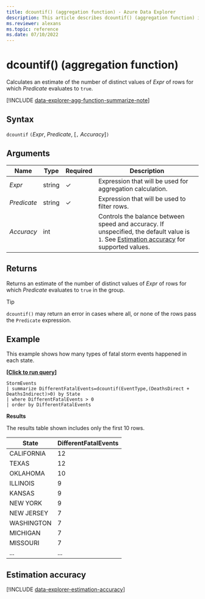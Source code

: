 ```yaml
---
title: dcountif() (aggregation function) - Azure Data Explorer
description: This article describes dcountif() (aggregation function) in Azure Data Explorer.
ms.reviewer: alexans
ms.topic: reference
ms.date: 07/10/2022
---
```

# dcountif() (aggregation function)

Calculates an estimate of the number of distinct values of *Expr* of rows for which *Predicate* evaluates to `true`.

[!INCLUDE [data-explorer-agg-function-summarize-note](../../includes/data-explorer-agg-function-summarize-note.md)]

## Syntax

`dcountif` `(`*Expr*, *Predicate*, [`,` *Accuracy*]`)`

## Arguments

| Name | Type | Required | Description |
|--|--|--|--|
| *Expr* | string | &check; | Expression that will be used for aggregation calculation. |
| *Predicate* | string | &check; | Expression that will be used to filter rows. |
| *Accuracy* | int |  | Controls the balance between speed and accuracy. If unspecified, the default value is `1`. See [Estimation accuracy](#estimation-accuracy) for supported values. |

## Returns

Returns an estimate of the number of distinct values of *Expr* of rows for which *Predicate* evaluates to `true` in the group.

> [!TIP]
> `dcountif()` may return an error in cases where all, or none of the rows pass the `Predicate` expression.

## Example

This example shows how many types of fatal storm events happened in each state.

**\[**[**Click to run query**](https://dataexplorer.azure.com/clusters/help/databases/Samples?query=H4sIAAAAAAAAA22MMQ6DMBAE+7ziShAUfAAqEyk1+cCBz8ISttH5AIHy+BhoKXc0O50Edu1KXuLrB3FxDtkeBMoaQ5zwGwWnW6j1EBYv1mTX/u4zlZkilDEqyzQIFHDPj9cXyJsqh36HTlAo9bcxNR/b0ECVhMCa+Hw8OX+LHx0UrAAAAA==)**\]**

```kusto
StormEvents
| summarize DifferentFatalEvents=dcountif(EventType,(DeathsDirect + DeathsIndirect)>0) by State
| where DifferentFatalEvents > 0
| order by DifferentFatalEvents 
```

**Results**

The results table shown includes only the first 10 rows.

| State          | DifferentFatalEvents |
| -------------- | -------------------- |
| CALIFORNIA     | 12                   |
| TEXAS          | 12                   |
| OKLAHOMA       | 10                   |
| ILLINOIS       | 9                    |
| KANSAS         | 9                    |
| NEW YORK       | 9                    |
| NEW JERSEY     | 7                    |
| WASHINGTON     | 7                    |
| MICHIGAN       | 7                    |
| MISSOURI       | 7                    |
| ... | ... |

## Estimation accuracy

[!INCLUDE [data-explorer-estimation-accuracy](../../includes/data-explorer-estimation-accuracy.md)]
